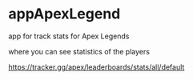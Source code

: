 # appApexLegend
app for track stats for Apex Legends

where you can see statistics of the players

https://tracker.gg/apex/leaderboards/stats/all/default
